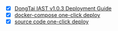 - [x] [DongTai IAST v1.0.3 Deployment Guide](en-us/doc/deploy/release-v1.0.3.md)
- [x] [docker-compose one-click deploy](https://github.com/HXSecurity/dongtai-deploy/blob/main/docker-compose/readme.md)
- [x] [source code one-click deploy](https://github.com/HXSecurity/dongtai-deploy)